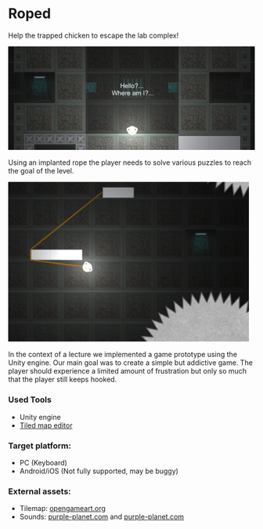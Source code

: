 # Roped

Help the trapped chicken to escape the lab complex!

![Image of start in game](doc_img/gameplay1.png)

Using an implanted rope the player needs to solve various puzzles to reach the goal of the level.

![Image of gameplay](doc_img/gameplay2.png)

In the context of a lecture we implemented a game prototype using the Unity engine. Our main goal was to create a simple but addictive game. The player should experience a limited amount of frustration but only so much that the player still keeps hooked.

### Used Tools
- Unity engine
- [Tiled map editor](http://www.mapeditor.org/)

### Target platform: 
- PC (Keyboard)
- Android/iOS (Not fully supported, may be buggy)

### External assets:
- Tilemap: [opengameart.org](http://www.opengameart.org)
- Sounds: [purple-planet.com](http://www.purple-planet.com) and [purple-planet.com](http://www.purple-planet.com)